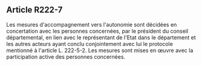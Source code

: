 ## Article R222-7

Les mesures d'accompagnement vers l'autonomie sont décidées en concertation avec les personnes
concernées, par le président du conseil départemental, en lien avec le représentant de l'Etat dans le
département et les autres acteurs ayant conclu conjointement avec lui le protocole mentionné à l'article L.
222-5-2. Les mesures sont mises en œuvre avec la participation active des personnes concernées.

